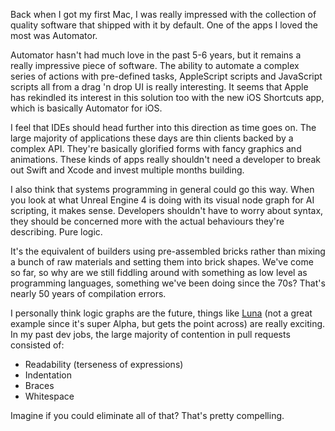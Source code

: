 <!--{"date": "2018-09-23T21:17:00", "title": "Automation"}-->

Back when I got my first Mac, I was really impressed with the collection of quality software that shipped with it by default. One of the apps I loved the most was Automator.

Automator hasn't had much love in the past 5-6 years, but it remains a really impressive piece of software. The ability to automate a complex series of actions with pre-defined tasks, AppleScript scripts and JavaScript scripts all from a drag 'n drop UI is really interesting. It seems that Apple has rekindled its interest in this solution too with the new iOS Shortcuts app, which is basically Automator for iOS.

I feel that IDEs should head further into this direction as time goes on. The large majority of applications these days are thin clients backed by a complex API. They're basically glorified forms with fancy graphics and animations. These kinds of apps really shouldn't need a developer to break out Swift and Xcode and invest multiple months building.

I also think that systems programming in general could go this way. When you look at what Unreal Engine 4 is doing with its visual node graph for AI scripting, it makes sense. Developers shouldn't have to worry about syntax, they should be concerned more with the actual behaviours they're describing. Pure logic.

It's the equivalent of builders using pre-assembled bricks rather than mixing a bunch of raw materials and setting them into brick shapes. We've come so far, so why are we still fiddling around with something as low level as programming languages, something we've been doing since the 70s? That's nearly 50 years of compilation errors.

I personally think logic graphs are the future, things like [Luna](https://www.luna-lang.org/) (not a great example since it's super Alpha, but gets the point across) are really exciting. In my past dev jobs, the large majority of contention in pull requests consisted of:

- Readability (terseness of expressions)
- Indentation
- Braces
- Whitespace

Imagine if you could eliminate all of that? That's pretty compelling.
